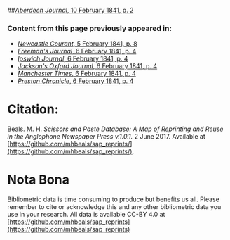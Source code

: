 ##[*Aberdeen Journal*, 10 February 1841, p. 2](https://mhbeals.github.io/sap_html/Aberdeen-Journal/Aberdeen-Journal-10-February-1841-p-2)

### Content from this page previously appeared in:
+ [*Newcastle Courant*, 5 February 1841, p. 8](https://mhbeals.github.io/sap_html/Newcastle-Courant/Newcastle-Courant-5-February-1841-p-8)
+ [*Freeman's Journal*, 6 February 1841, p. 4](https://mhbeals.github.io/sap_html/Freeman's-Journal/Freeman's-Journal-6-February-1841-p-4)
+ [*Ipswich Journal*, 6 February 1841, p. 4](https://mhbeals.github.io/sap_html/Ipswich-Journal/Ipswich-Journal-6-February-1841-p-4)
+ [*Jackson's Oxford Journal*, 6 February 1841, p. 4](https://mhbeals.github.io/sap_html/Jackson's-Oxford-Journal/Jackson's-Oxford-Journal-6-February-1841-p-4)
+ [*Manchester Times*, 6 February 1841, p. 4](https://mhbeals.github.io/sap_html/Manchester-Times/Manchester-Times-6-February-1841-p-4)
+ [*Preston Chronicle*, 6 February 1841, p. 4](https://mhbeals.github.io/sap_html/Preston-Chronicle/Preston-Chronicle-6-February-1841-p-4)
                    
# Citation: 

Beals. M. H. *Scissors and Paste Database: A Map of Reprinting and Reuse in the Anglophone Newspaper Press v.1.0.1.* 2 June 2017. Available at [https://github.com/mhbeals/sap_reprints/](https://github.com/mhbeals/sap_reprints/). 
                    
# Nota Bona

Bibliometric data is time consuming to produce but benefits us all. Please remember to cite or acknowledge this and any other bibliometric data you use in your research. All data is available CC-BY 4.0 at [https://github.com/mhbeals/sap_reprints](https://github.com/mhbeals/sap_reprints)